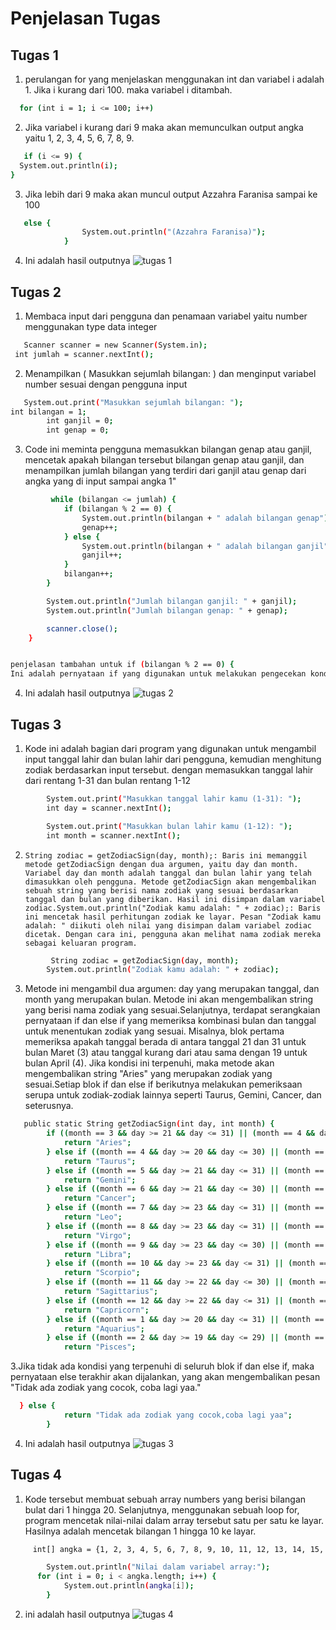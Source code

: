 # Penjelasan Tugas

## Tugas 1
1. perulangan for yang menjelaskan menggunakan int dan variabel i adalah 1. Jika i kurang dari 100. maka variabel i ditambah.
 ```sh
   for (int i = 1; i <= 100; i++)
   ```
2. Jika variabel i kurang dari 9 maka akan memunculkan output angka yaitu 1, 2, 3, 4, 5, 6, 7, 8, 9.
```sh
   if (i <= 9) {
  System.out.println(i);
}
 ```

3. Jika lebih dari 9 maka akan muncul output Azzahra Faranisa sampai ke 100
```sh
   else {
                System.out.println("(Azzahra Faranisa)");
            }
   ```
4. Ini adalah hasil outputnya
![tugas 1](https://github.com/azzahrafaranisa/tugas/assets/146317281/ad83696e-3eea-4b05-9180-45e75d198e96)


## Tugas 2
1. Membaca input dari pengguna dan penamaan variabel yaitu number menggunakan type data integer
```sh
   Scanner scanner = new Scanner(System.in);
 int jumlah = scanner.nextInt();
   ```
2. Menampilkan ( Masukkan sejumlah bilangan: ) dan menginput variabel number sesuai dengan pengguna input
```sh
   System.out.print("Masukkan sejumlah bilangan: ");
int bilangan = 1;
        int ganjil = 0;
        int genap = 0;
   ```
3. Code ini meminta pengguna memasukkan bilangan genap atau ganjil, mencetak apakah bilangan tersebut bilangan genap atau ganjil, dan menampilkan jumlah bilangan yang terdiri dari ganjil atau genap dari angka yang di input sampai angka 1"
```sh
         while (bilangan <= jumlah) {
            if (bilangan % 2 == 0) {
                System.out.println(bilangan + " adalah bilangan genap");
                genap++;
            } else {
                System.out.println(bilangan + " adalah bilangan ganjil");
                ganjil++;
            }
            bilangan++;
        }

        System.out.println("Jumlah bilangan ganjil: " + ganjil);
        System.out.println("Jumlah bilangan genap: " + genap);

        scanner.close();
    }


penjelasan tambahan untuk if (bilangan % 2 == 0) {
Ini adalah pernyataan if yang digunakan untuk melakukan pengecekan kondisi. Ini memeriksa apakah bilangan adalah bilangan genap. Operasi % adalah operator modulus yang menghitung sisa pembagian bilangan dengan 2. Jika sisa pembagian adalah 0, maka bilangan adalah bilangan genap.

   ```
4. Ini adalah hasil outputnya
![tugas 2](https://github.com/azzahrafaranisa/tugas/assets/146317281/3c127497-90a7-44f6-9277-2dcb95db221f)


## Tugas 3
1. Kode ini adalah bagian dari program yang digunakan untuk mengambil input tanggal lahir dan bulan lahir dari pengguna, kemudian menghitung zodiak berdasarkan input tersebut. dengan memasukkan tanggal lahir dari rentang 1-31 dan bulan rentang 1-12
```sh
        System.out.print("Masukkan tanggal lahir kamu (1-31): ");
        int day = scanner.nextInt();

        System.out.print("Masukkan bulan lahir kamu (1-12): ");
        int month = scanner.nextInt();
```

   2.     String zodiac = getZodiacSign(day, month);: Baris ini memanggil metode getZodiacSign dengan dua argumen, yaitu day dan month. Variabel day dan month adalah tanggal dan bulan lahir yang telah dimasukkan oleh pengguna. Metode getZodiacSign akan mengembalikan sebuah string yang berisi nama zodiak yang sesuai berdasarkan tanggal dan bulan yang diberikan. Hasil ini disimpan dalam variabel zodiac.System.out.println("Zodiak kamu adalah: " + zodiac);: Baris ini mencetak hasil perhitungan zodiak ke layar. Pesan "Zodiak kamu adalah: " diikuti oleh nilai yang disimpan dalam variabel zodiac dicetak. Dengan cara ini, pengguna akan melihat nama zodiak mereka sebagai keluaran program.
```sh
         String zodiac = getZodiacSign(day, month);
        System.out.println("Zodiak kamu adalah: " + zodiac);
   ```
3. Metode ini mengambil dua argumen: day yang merupakan tanggal, dan month yang merupakan bulan. Metode ini akan mengembalikan string yang berisi nama zodiak yang sesuai.Selanjutnya, terdapat serangkaian pernyataan if dan else if yang memeriksa kombinasi bulan dan tanggal untuk menentukan zodiak yang sesuai. Misalnya, blok pertama memeriksa apakah tanggal berada di antara tanggal 21 dan 31 untuk bulan Maret (3) atau tanggal kurang dari atau sama dengan 19 untuk bulan April (4). Jika kondisi ini terpenuhi, maka metode akan mengembalikan string "Aries" yang merupakan zodiak yang sesuai.Setiap blok if dan else if berikutnya melakukan pemeriksaan serupa untuk zodiak-zodiak lainnya seperti Taurus, Gemini, Cancer, dan seterusnya.
```sh
   public static String getZodiacSign(int day, int month) {
        if ((month == 3 && day >= 21 && day <= 31) || (month == 4 && day <= 19)) {
            return "Aries";
        } else if ((month == 4 && day >= 20 && day <= 30) || (month == 5 && day <= 20)) {
            return "Taurus";
        } else if ((month == 5 && day >= 21 && day <= 31) || (month == 6 && day <= 20)) {
            return "Gemini";
        } else if ((month == 6 && day >= 21 && day <= 30) || (month == 7 && day <= 22)) {
            return "Cancer";
        } else if ((month == 7 && day >= 23 && day <= 31) || (month == 8 && day <= 22)) {
            return "Leo";
        } else if ((month == 8 && day >= 23 && day <= 31) || (month == 9 && day <= 22)) {
            return "Virgo";
        } else if ((month == 9 && day >= 23 && day <= 30) || (month == 10 && day <= 22)) {
            return "Libra";
        } else if ((month == 10 && day >= 23 && day <= 31) || (month == 11 && day <= 21)) {
            return "Scorpio";
        } else if ((month == 11 && day >= 22 && day <= 30) || (month == 12 && day <= 21)) {
            return "Sagittarius";
        } else if ((month == 12 && day >= 22 && day <= 31) || (month == 1 && day <= 19)) {
            return "Capricorn";
        } else if ((month == 1 && day >= 20 && day <= 31) || (month == 2 && day <= 18)) {
            return "Aquarius";
        } else if ((month == 2 && day >= 19 && day <= 29) || (month == 3 && day <= 20)) {
            return "Pisces";
   ```
3.Jika tidak ada kondisi yang terpenuhi di seluruh blok if dan else if, maka pernyataan else terakhir akan dijalankan, yang akan mengembalikan pesan "Tidak ada zodiak yang cocok, coba lagi yaa."
```sh
  } else {
            return "Tidak ada zodiak yang cocok,coba lagi yaa";
        }
   ```
4. Ini adalah hasil outputnya
![tugas 3](https://github.com/azzahrafaranisa/tugas/assets/146317281/54636b76-597f-46e8-a5b3-adb508093be5)


## Tugas 4
1. Kode tersebut membuat sebuah array numbers yang berisi bilangan bulat dari 1 hingga 20. Selanjutnya, menggunakan sebuah loop for, program mencetak nilai-nilai dalam array tersebut satu per satu ke layar. Hasilnya adalah mencetak bilangan 1 hingga 10 ke layar.
```sh
     int[] angka = {1, 2, 3, 4, 5, 6, 7, 8, 9, 10, 11, 12, 13, 14, 15, 16, 17, 18, 19, 20};

        System.out.println("Nilai dalam variabel array:");
      for (int i = 0; i < angka.length; i++) {
            System.out.println(angka[i]);
        }
   ```
2. ini adalah hasil outputnya
![tugas 4](https://github.com/azzahrafaranisa/tugas/assets/146317281/b7844e42-ff55-47a8-a982-a6f065e8b161)

